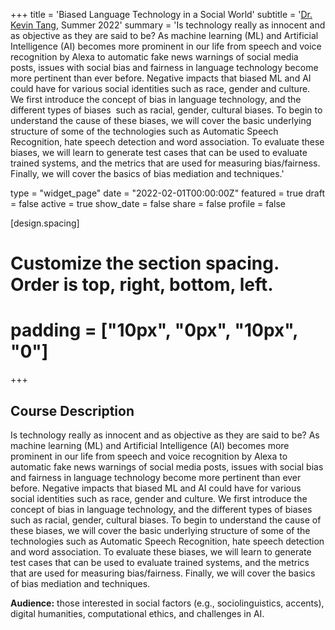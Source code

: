 +++
title = 'Biased Language Technology in a Social World'
subtitle = '[Dr. Kevin Tang](https://slam.phil.hhu.de/authors/kevin/), Summer 2022'
summary = 'Is technology really as innocent and as objective as they are said to be? As machine learning (ML) and Artificial Intelligence (AI) becomes more prominent in our life from speech and voice recognition by Alexa to automatic fake news warnings of social media posts, issues with social bias and fairness in language technology become more pertinent than ever before. Negative impacts that biased ML and AI could have for various social identities such as race, gender and culture. We first introduce the concept of bias in language technology, and the different types of biases  such as racial, gender, cultural biases. To begin to understand the cause of these biases, we will cover the basic underlying structure of some of the technologies such as Automatic Speech Recognition, hate speech detection and word association. To evaluate these biases, we will learn to generate test cases that can be used to evaluate trained systems, and the metrics that are used for measuring bias/fairness. Finally, we will cover the basics of bias mediation and techniques.'

type = "widget_page"
date = "2022-02-01T00:00:00Z"
featured = true
draft = false
active = true
show_date = false
share = false
profile = false

[design.spacing]
  # Customize the section spacing. Order is top, right, bottom, left.
  # padding = ["10px", "0px", "10px", "0"]

+++

## Course Description

Is technology really as innocent and as objective as they are said to be? As machine learning (ML) and Artificial Intelligence (AI) becomes more prominent in our life from speech and voice recognition by Alexa to automatic fake news warnings of social media posts, issues with social bias and fairness in language technology become more pertinent than ever before. Negative impacts that biased ML and AI could have for various social identities such as race, gender and culture. We first introduce the concept of bias in language technology, and the different types of biases  such as racial, gender, cultural biases. To begin to understand the cause of these biases, we will cover the basic underlying structure of some of the technologies such as Automatic Speech Recognition, hate speech detection and word association. To evaluate these biases, we will learn to generate test cases that can be used to evaluate trained systems, and the metrics that are used for measuring bias/fairness. Finally, we will cover the basics of bias mediation and techniques.

**Audience:** those interested in social factors (e.g., sociolinguistics, accents), digital humanities, computational ethics, and challenges in AI.

